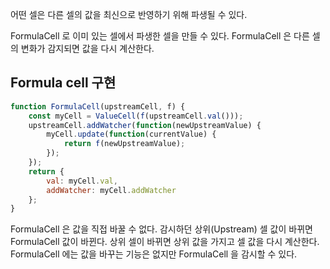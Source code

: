 어떤 셀은 다른 셀의 값을 최신으로 반영하기 위해 파생될 수 있다.

FormulaCell 로 이미 있는 셀에서 파생한 셀을 만들 수 있다.
FormulaCell 은 다른 셀의 변화가 감지되면 값을 다시 계산한다.

## Formula cell 구현

```javascript
function FormulaCell(upstreamCell, f) {
	const myCell = ValueCell(f(upstreamCell.val()));
	upstreamCell.addWatcher(function(newUpstreamValue) {
		myCell.update(function(currentValue) {
			return f(newUpstreamValue);
		});
	});
	return {
		val: myCell.val,
		addWatcher: myCell.addWatcher
	};
}
```

FormulaCell 은 값을 직접 바꿀 수 없다.
감시하던 상위(Upstream) 셀 값이 바뀌면 FormulaCell 값이 바뀐다.
상위 셀이 바뀌면 상위 값을 가지고 셀 값을 다시 계산한다.
FormulaCell 에는 값을 바꾸는 기능은 없지만 FormulaCell 을 감시할 수 있다.